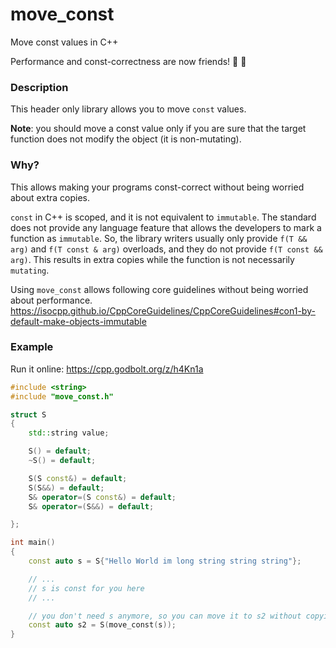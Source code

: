 # move_const

 Move const values in C++

Performance and const-correctness are now friends! :tada: :rocket:

### Description

This header only library allows you to move `const` values.

**Note**: you should move a const value only if you are sure that the target function does not modify the object (it is non-mutating).

### Why?
This allows making your programs const-correct without being worried about extra copies.

`const` in C++ is scoped, and it is not equivalent to `immutable`. The standard does not provide any language feature that allows the developers to mark a function as `immutable`. So, the library writers usually only provide `f(T && arg)` and `f(T const & arg)` overloads, and they do not provide `f(T const && arg)`. This results in extra copies while the function is not necessarily `mutating`.

Using `move_const` allows following core guidelines without being worried about performance.
https://isocpp.github.io/CppCoreGuidelines/CppCoreGuidelines#con1-by-default-make-objects-immutable

### Example

Run it online: https://cpp.godbolt.org/z/h4Kn1a

```cpp
#include <string>
#include "move_const.h"

struct S
{
    std::string value;

    S() = default;
    ~S() = default;

    S(S const&) = default;
    S(S&&) = default;
    S& operator=(S const&) = default;
    S& operator=(S&&) = default;

};

int main()
{
    const auto s = S{"Hello World im long string string string"};

    // ...
    // s is const for you here
    // ...

    // you don't need s anymore, so you can move it to s2 without copying
    const auto s2 = S(move_const(s));
}
```
